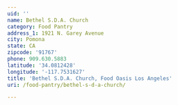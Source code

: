 ```yaml
---
uid: ''
name: Bethel S.D.A. Church
category: Food Pantry
address_1: 1921 N. Garey Avenue
city: Pomona
state: CA
zipcode: '91767'
phone: 909.630.5883
latitude: '34.0812428'
longitude: '-117.7531627'
title: 'Bethel S.D.A. Church, Food Oasis Los Angeles'
uri: /food-pantry/bethel-s-d-a-church/

---
```

